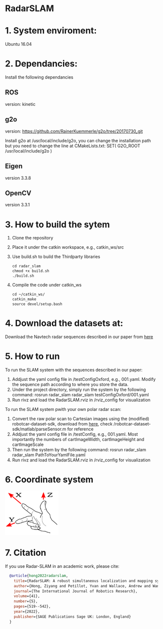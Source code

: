 # RadarSLAM

# 1. System enviroment:
Ubuntu 16.04

# 2. Dependancies:
Install the following dependancies
## ROS
version: kinetic
## g2o 
version: https://github.com/RainerKuemmerle/g2o/tree/20170730_git

Install g2o at /usr/local/include/g2o, you can change the installation path but you need to change the line at CMakeLists.txt: SET( G2O_ROOT /usr/local/include/g2o )
## Eigen
version 3.3.8
## OpenCV
version 3.3.1

# 3. How to build the sytem
1. Clone the repository 
2. Place it under the catkin workspace, e.g., catkin_ws/src
3. Use build.sh to build the Thirdparty libraries
   ```
   cd radar_slam
   chmod +x build.sh
   ./build.sh
   ```

4. Compile the code under catkin_ws
   ```
   cd ~/catkin_ws/
   catkin_make 
   source devel/setup.bash
   ```


# 4. Download the datasets at:
Download the Navtech radar sequences described in our paper from [here](https://drive.google.com/drive/folders/1Ebean2n64oBgZS4IxnG5CxxzG_u4FZ0R?usp=drive_link)

# 5. How to run
To run the SLAM system with the sequences described in our paper:
1. Addjust the yaml config file in /testConfigOxford, e.g., 001.yaml. Modify the sequence path according to where you store the data.
2. Under the project directory, simply run the system by the following command:
   rosrun radar_slam radar_slam testConfigOxford/001.yaml
3. Run rivz and load the RadarSLAM.rviz in /rviz_config for visualization


To run the SLAM system pwith your own polar radar scan:
1. Convert the raw polar scan to Cartesian images using the (modified) robotcar-dataset-sdk, download from [here](https://drive.google.com/file/d/1cMuuY_69dQQMX359yOCkGJ-FWXK_VBwC/view?usp=drive_link), check /robotcar-dataset-sdk/matlab/parseSensor.m for reference
2. Addjust the yaml config file in /testConfig, e.g., 001.yaml. Most importantly the numbers of cartImageWidth, cartImageHeight and cartImageScale
3. Then run the system by the following command:
   rosrun  radar_slam radar_slam PathToYourYamlFile.yaml
4. Run rivz and load the RadarSLAM.rviz in /rviz_config for visualization

# 6. Coordinate system
<img src="images/coordinate.png" width = 35% height = 35%/>

# 7. Citation
If you use Radar-SLAM in an academic work, please cite:
```bibtex
  @article{hong2022radarslam,
    title={RadarSLAM: A robust simultaneous localization and mapping system for all weather conditions},
    author={Hong, Ziyang and Petillot, Yvan and Wallace, Andrew and Wang, Sen},
    journal={The International Journal of Robotics Research},
    volume={41},
    number={5},
    pages={519--542},
    year={2022},
    publisher={SAGE Publications Sage UK: London, England}
  }

```
